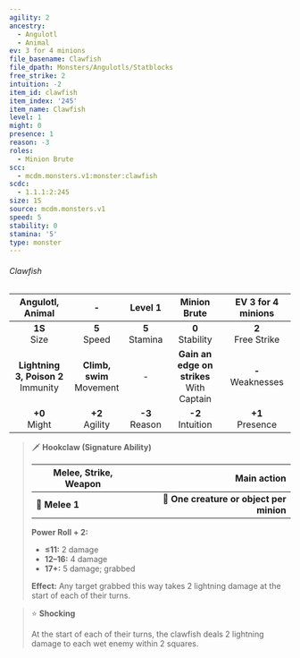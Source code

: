 ```yaml
---
agility: 2
ancestry:
  - Angulotl
  - Animal
ev: 3 for 4 minions
file_basename: Clawfish
file_dpath: Monsters/Angulotls/Statblocks
free_strike: 2
intuition: -2
item_id: clawfish
item_index: '245'
item_name: Clawfish
level: 1
might: 0
presence: 1
reason: -3
roles:
  - Minion Brute
scc:
  - mcdm.monsters.v1:monster:clawfish
scdc:
  - 1.1.1:2:245
size: 1S
source: mcdm.monsters.v1
speed: 5
stability: 0
stamina: '5'
type: monster
---
```


###### Clawfish

|            Angulotl, Animal             |               -               |      Level 1       |                 Minion Brute                  |   EV 3 for 4 minions   |
| :-------------------------------------: | :---------------------------: | :----------------: | :-------------------------------------------: | :--------------------: |
|            **1S**<br/> Size             |       **5**<br/> Speed        | **5**<br/> Stamina |             **0**<br/> Stability              | **2**<br/> Free Strike |
| **Lightning 3, Poison 2**<br/> Immunity | **Climb, swim**<br/> Movement |         -          | **Gain an edge on strikes**<br/> With Captain | **-**<br/> Weaknesses  |
|            **+0**<br/> Might            |      **+2**<br/> Agility      | **-3**<br/> Reason |             **-2**<br/> Intuition             |  **+1**<br/> Presence  |

> 🗡 **Hookclaw (Signature Ability)**
>
> | **Melee, Strike, Weapon** |                          **Main action** |
> | ------------------------- | ---------------------------------------: |
> | **📏 Melee 1**            | **🎯 One creature or object per minion** |
>
> **Power Roll + 2:**
>
> - **≤11:** 2 damage
> - **12–16:** 4 damage
> - **17+:** 5 damage; grabbed
>
> **Effect:** Any target grabbed this way takes 2 lightning damage at the start of each of their turns.

> ⭐️ **Shocking**
>
> At the start of each of their turns, the clawfish deals 2 lightning damage to each wet enemy within 2 squares.
